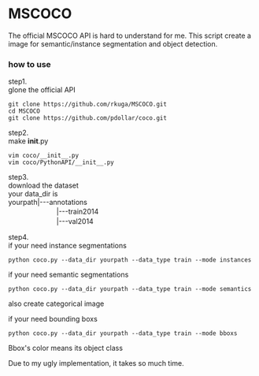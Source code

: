 # MSCOCO
The official MSCOCO API is hard to understand for me.
This script create a image for semantic/instance segmentation and object detection.

### how to use
step1.<br>
glone the official API

```
git clone https://github.com/rkuga/MSCOCO.git
cd MSCOCO
git clone https://github.com/pdollar/coco.git
```
  
step2.<br>
make __init__.py
```
vim coco/__init__.py
vim coco/PythonAPI/__init__.py
```

step3.<br>
download the dataset<br>
your data_dir is<br>
yourpath|---annotations<br>
　　　　　　　|---train2014<br>
　　　　　　　|---val2014<br>
  
step4.<br>
if your need instance segmentations
```
python coco.py --data_dir yourpath --data_type train --mode instances
```
  

if your need semantic segmentations
```
python coco.py --data_dir yourpath --data_type train --mode semantics
```
also create categorical image  


if your need bounding boxs
```
python coco.py --data_dir yourpath --data_type train --mode bboxs
```
Bbox's color means its object class  


Due to my ugly implementation, it takes so much time.

